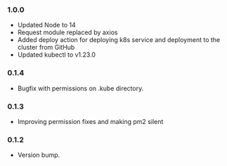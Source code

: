 ### 1.0.0
* Updated Node to 14
* Request module replaced by axios
* Added deploy action for deploying k8s service and deployment to the cluster from GitHub
* Updated kubectl to v1.23.0

### 0.1.4
* Bugfix with permissions on .kube directory.

### 0.1.3
* Improving permission fixes and making pm2 silent

### 0.1.2
* Version bump.